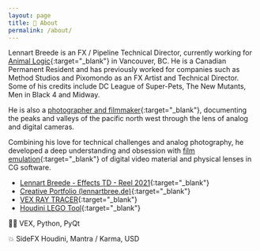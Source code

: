 ```yaml
---
layout: page
title: 🥨 About
permalink: /about/
---
```


Lennart Breede is an FX / Pipeline Technical Director, currently working for [Animal Logic][animal-logic]{:target="_blank"} in Vancouver, BC. He is a Canadian Permanent Resident and has previously worked for companies such as Method Studios and Pixomondo as an FX Artist and Technical Director. Some of his credits include DC League of Super-Pets, The New Mutants, Men in Black 4 and Midway.

He is also a [photographer and filmmaker][harrison-hot-springs]{:target="_blank"}, documenting the peaks and valleys of the pacific north west through the lens of analog and digital cameras.

Combining his love for technical challenges and analog photography, he developed a deep understanding and obsession with [film emulation][lighthouse]{:target="_blank"} of digital video material and physical lenses in CG software.

- [Lennart Breede - Effects TD - Reel 2021][fx-reel]{:target="_blank"}
- [Creative Portfolio (lennartbree.de)](https://lennartbree.de){:target="_blank"}
- [VEX RAY TRACER][vex-ray-tracer]{:target="_blank"}
- [Houdini LEGO Tool](https://vimeo.com/297629704){:target="_blank"}

🧑‍💻 VEX, Python, PyQt

💥 SideFX Houdini, Mantra / Karma, USD

[animal-logic]: https://animallogic.com/
[harrison-hot-springs]: https://lennartbree.de/shooting-film-in-harrison-hot-springs
[lighthouse]: https://vimeo.com/524458741
[fx-reel]: https://vimeo.com/506915213
[vex-ray-tracer]: https://vimeo.com/354673868
